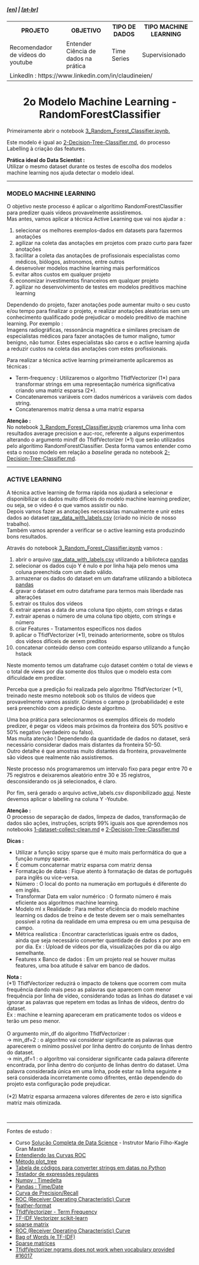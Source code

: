 <h5><a href="blank_">[en]</a> | <a href="blank_">[pt-br]</a>
</h5>
<h5>
<div>
  <table>
    <tr>
      <th>PROJETO</th>
      <th>OBJETIVO</th>
      <th>TIPO DE DADOS</th>
      <th>TIPO MACHINE LEARNING</th>
    </tr>
    <tr>
      <td>Recomendador de vídeos do youtube</td>
      <td>Entender Ciência de dados na prática</td>
      <td>Time Series</td>
      <td>Supervisionado</td>
    </tr>
    <tr>
        <td colspan="4">LinkedIn : https://www.linkedin.com/in/claudineien/</td>
    </tr>
  </table>
</div>
</h5>

<h1 align='center'>2o Modelo Machine Learning - RandomForestClassifier</h1>
<p>Primeiramente abrir o notebook <a href="https://github.com/claudineien/youtube-recommender-machine-learning/blob/master/3_Random_Forest_Classifier.ipynb">3_Random_Forest_Classifier.ipynb.</a>
</p>

<p>Este modelo é igual ao <a href="https://github.com/claudineien/youtube-recommender-machine-learning/blob/master/2-Decision-Tree-Classifier.md">2-Decision-Tree-Classifier.md</a>, do processo Labelling à criação das features.<br>
</p>
<p><strong>Prática ideal do Data Scientist :</strong><br>
Utilizar o mesmo dataset durante os testes de escolha dos modelos machine learning nos ajuda detectar o modelo ideal.
</p>

<hr>
<h3>MODELO MACHINE LEARNING</h3>
O objetivo neste processo é aplicar o algorítimo RandomForestClassifier para predizer quais vídeos provavelmente assistiremos.<br>
Mas antes, vamos aplicar a técnica Active Learning que vai nos ajudar a :
<ol>
    <li>selecionar os melhores exemplos-dados em datasets para fazermos anotações</li>
    <li>agilizar na coleta das anotações em projetos com prazo curto para fazer anotações</li>
    <li>facilitar a coleta das anotações de profissionais especialistas como médicos, biólogos, astronomos, entre outros</li>
    <li>desenvolver modelos machine learning mais performáticos</li>
    <li>evitar altos custos em qualquer projeto</li>
    <li>economizar investimentos financeiros em qualquer projeto</li>
    <li>agilizar no desenvolvimento de testes em modelos preditivos machine learning</li>
</ol>
</p>

<p>Dependendo do projeto, fazer anotações pode aumentar muito o seu custo e/ou tempo para finalizar o projeto, e realizar anotações aleatórias sem um conhecimento qualificado pode prejudicar o modelo preditivo de machine learning. Por exemplo :<br>
Imagens radiográficas, ressonância magnética e similares precisam de especialistas médicos para fazer anotações de tumor maligno, tumor benigno, não tumor. Estes especialistas são caros e o active learning ajuda a reduzir custos na coleta das anotações com estes profissionais.
</p>

<p>Para realizar a técnica active learning primeiramente aplicaremos as técnicas :<br>
    <ul>
        <li>Term-frequency :
        Utilizaremos o algorítmo TfidfVectorizer (1*) para transformar strings em uma representação numérica significativa criando uma matriz esparsa (2*).<br>
        </li>
        <li>Concatenaremos variáveis com dados numéricos a variáveis com dados string.</li>
        <li>Concatenaremos matriz densa a uma matriz esparsa</li>
    </ul>
</p>

<p><strong>Atenção :</strong><br>
No notebook <a href="/file-ipynb/3_Random_Forest_Classifier.ipynb">3_Random_Forest_Classifier.ipynb</a> criaremos uma linha com resultados average precision e auc-roc, referente a alguns experimentos alterando o argumento mindf do TfidfVectorizer (*1) que serão utilizados pelo algorítimo RandomForestClassifier. Desta forma vamos entender como esta o nosso modelo em relação a <em>baseline</em> gerada no notebook <a href="https://github.com/claudineien/youtube-recommender-machine-learning/blob/master/2-Decision-Tree-Classifier.md">2-Decision-Tree-Classifier.md</a>.
</p>

<hr>
<h3>ACTIVE LEARNING</h3>
<p>
A técnica active learning de forma rápida nos ajudará a selecionar e disponibilizar os dados muito difíceis do modelo machine learning predizer, ou seja, se o vídeo é o que vamos assistir ou não.<br>
Depois vamos fazer as anotações necessárias manualmente e unir estes dados ao dataset <a href=".\file-csv">raw_data_with_labels.csv</a> (criado no inicio de nosso trabalho).<br>
Também vamos aprender a verificar se o active learning esta produzindo bons resultados.<br>
</p>

<p>
Através do notebook <a href="/file-ipynb/3_Random_Forest_Classifier.ipynb">3_Random_Forest_Classifier.ipynb</a> vamos :<br>
<p>
    <ol>
        <li>abrir o arquivo <a href=".\file-csv">raw_data_with_labels.csv</a> utilizando a biblioteca <a href="https://pandas.pydata.org/pandas-docs/stable/getting_started/install.html">pandas</a></li></li>
        <li>selecionar os dados cujo Y é nulo e por linha haja pelo menos uma coluna preenchida com um dado válido.</li>
        <li>armazenar os dados do dataset em um dataframe utilizando a biblioteca <a href="https://pandas.pydata.org/pandas-docs/stable/getting_started/install.html">pandas</a></li>
        <li>gravar o dataset em outro dataframe para termos mais liberdade nas alterações</li>
        <li>extrair os titulos dos vídeos</li>
        <li>extrair apenas a data de uma coluna tipo objeto, com strings e datas</li>
		<li>extrair apenas o número de uma coluna tipo objeto, com strings e número</li>
        <li>criar Features - Tratamentos específicos nos dados</li>
        <li>aplicar o TfidfVectorizer (*1), treinado anteriormente, sobre os títulos dos vídeos difíceis de serem preditos</li>
        <li>concatenar conteúdo denso com conteúdo esparso utilizando a função hstack</li>
    </ol>
</p>

<p>
Neste momento temos um dataframe cujo dataset contém o total de views e o total de views por dia somente dos títulos que o modelo esta com dificuldade em predizer.
</p>

<p>
Perceba que a predição foi realizada pelo algorítmo TfidfVectorizer (*1), treinado neste mesmo notebook sob os títulos de vídeos que provavelmente vamos assistir. Criamos o campo p (probabilidade) e este será preenchido com a predição deste algorítmo.
</p>

<p>
Uma boa prática para selecionarmos os exemplos difíceis do modelo predizer, é pegar os vídeos mais próximos da fronteira dos 50% positivo e 50% negativo (verdadeiro ou falso).<br>
Mas muita atenção ! Dependendo da quantidade de dados no dataset, será necessário considerar dados mais distantes da fronteira 50-50.<br>
Outro detalhe é que amostras muito distantes da fronteira, provavelmente são vídeos que realmente não assistiremos.
</p>

<p>
Neste processo nós programaremos um intervalo fixo para pegar entre 70 e 75 registros e deixaremos aleatório entre 30 e 35 registros, desconsiderando os já selecionados, é claro.
</p>

<p>
Por fim, será gerado o arquivo active_labels.csv disponibilizado <a href=".\file-csv">aqui</a>. Neste devemos aplicar o labelling na coluna Y -Youtube.
</p>


<p><strong>Atenção : </strong><br>
O processo de separação de dados, limpeza de dados, transformação de dados são ações, instruções, scripts 99% iguais aos que aprendemos nos notebooks <a href="https://github.com/claudineien/youtube-recommender-machine-learning/blob/master/1-dataset-collect-clean.md">1-dataset-collect-clean.md</a> e <a href="https://github.com/claudineien/youtube-recommender-machine-learning/blob/master/2-Decision-Tree-Classifier.md">2-Decision-Tree-Classifier.md</a>
</p>

<p><strong>Dicas :</strong><br>
    <ul>
        <li>Utilizar a função scipy sparse que é muito mais performática do que a função numpy sparse.</li>
        <li>É comum concaternar matriz esparsa com matriz densa</li>
        <li>Formatação de datas : Fique atento à formatação de datas de português para inglês ou vice-versa.</li>
        <li>Número : O local do ponto na numeração em português é diferente do em inglês.</li>
        <li>Transformar Data em valor numérico : O formato número é mais eficiente aos algoritmos machine learning.</li>
        <li>Modelo ml x Realidade : Para melhor eficiência do modelo machine learning os dados de treino e de teste devem ser o mais semelhantes possível a rotina da realidade em uma empresa ou em uma pesquisa de campo.</li>
        <li>Métrica realística : Encontrar características iguais entre os dados, ainda que seja necessário converter quantidade de dados x por ano em por dia. Ex : Upload de vídeos por dia, visualizações por dia ou algo semelhante.</li>
        <li>Features x Banco de dados : Em um projeto real se houver muitas features, uma boa atitude é salvar em banco de dados.</li>
    </ul>
</p>

<p><strong>Nota :</strong><br>
(*1) TfidfVectorizer reduzirá o impacto de tokens que ocorrem com muita frequência dando mais peso as palavras que aparecem com menor frequência por linha de vídeo, considerando todas as linhas do dataset e vai ignorar as palavras que repetem em todas as linhas de vídeos, dentro do dataset.<br>
Ex : machine e learning apareceram em praticamente todos os vídeos e terão um peso menor.<br><br>
O argumento min_df do algoritmo TfidfVectorizer :<br>
-> min_df=2 : o algorítmo vai considerar significante as palavras que aparecerem o mínimo possível por linha dentro do conjunto de linhas dentro do dataset.<br>
-> min_df=1 : o algorítmo vai considerar significante cada palavra diferente encontrada, por linha dentro do conjunto de linhas dentro do dataset. Uma palavra considerada única em uma linha, pode estar na linha seguinte e será considerada incorretamente como difrentes, então dependendo do projeto esta configuração pode prejudicar.<br><br>
(*2) Matriz esparsa armazena valores diferentes de zero e isto significa matriz mais otimizada.<br></p>

<br>
<hr>
<p>Fontes de estudo :
    <ul>
        <li>Curso <a href="https://curso.mariofilho.com/">   
        Solução Completa de Data Science</a> - Instrutor Mario Filho-Kagle Gran Master</li>
        <li><a href="https://www.youtube.com/watch?v=Y1XAP6omGzo">Entendiendo las Curvas ROC</a></li>
        <li><a href="https://scikit-learn.org/stable/modules/generated/sklearn.tree.plot_tree.html">Método plot_tree</a></li>
        <li><a href="https://strftime.org/">Tabela de códigos para converter strings em datas no Python</a></li>
        <li><a href="http://gskinner.com/RegExr/">Testador de expressões regulares</a></li>
        <li><a href="https://numpy.org/doc/stable/reference/arrays.datetime.html">Numpy : Timedelta</a></li>
        <li><a href="https://pandas.pydata.org/pandas-docs/stable/user_guide/timeseries.html">Pandas : Time/Date</a></li>
        <li><a href="https://scikit-learn.org/stable/auto_examples/model_selection/plot_precision_recall.html#sphx-glr-auto-examples-model-selection-plot-precision-recall-py">Curva de Precision/Recall</a></li>
        <li><a href="https://scikit-learn.org/stable/modules/model_evaluation.html#roc-metrics">ROC (Receiver Operating Characteristic) Curve</a></li>
        <li><a href="https://pypi.org/project/feather-format/">feather-format</a></li>
        <li><a href="https://scikit-learn.org/stable/modules/generated/sklearn.feature_extraction.text.TfidfVectorizer.html">TfidfVectorizer - Term Frequency</a></li>
        <li><a href="https://medium.com/@cmukesh8688/tf-idf-vectorizer-scikit-learn-dbc0244a911a">TF-IDF Vectorizer scikit-learn</a></li>
        <li><a href="https://docs.scipy.org/doc/scipy/reference/generated/scipy.sparse.csc_matrix.html">sparse matrix</a></li>
        <li><a href="https://scikit-learn.org/stable/modules/model_evaluation.html#roc-metrics">ROC (Receiver Operating Characteristic) Curve</a></li>
        <li><a href="https://scikit-learn.org/stable/modules/feature_extraction.html#text-feature-extraction">Bag of Words (e TF-IDF)</a></li>
        <li><a href="https://docs.scipy.org/doc/scipy/reference/sparse.html">Sparse matrices</a></li>
        <li><a href="https://github.com/scikit-learn/scikit-learn/issues/16017">TfidfVectorizer ngrams does not work when vocabulary provided #16017</a></li>
    </ul>
</p>
